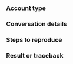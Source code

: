 <!-- Describe the issue you're having here. -->

### Account type

<!--
If you log in with a Skype username and password, you have a Skype account.
If you use an email address or phone number, you have a Live (Microsoft) account.
Do mention if you have your Skype and Microsoft accounts linked, and which you're using to login.
Test you can login successfully at https://web.skype.com before reporting a login issue.
For repeat authentications, note down which methods you're using to refresh your tokens.
-->

### Conversation details

<!--
If your issue is specific to conversations or messages, include the affected chat types.
Conversations are either 1-to-1s or groups, with Skype or Skype for Business contacts.
Check in other clients (desktop and mobile) if a sent message is missing or rendered incorrectly.
If you have a SkypeMsg object, call `str()` on it to get a readable summary and include it below.
For embedded files or pictures in a message, please attach or link a sample.
-->

### Steps to reproduce

<!--
Explain how to (reliably) recreate the issue.  A short code sample may be useful.
If applicable, test the corresponding action on https://web.skype.com to see if it works there.
-->

### Result or traceback

<!--
Please set `SKPY_DEBUG_HTTP=1` in your environment to capture API requests to Skype's servers.
Include the relevant parts (not the entire output), ```enclosed in backticks``` for readability.
Make sure to *remove any personal information* such as passwords or tokens before posting.
-->
